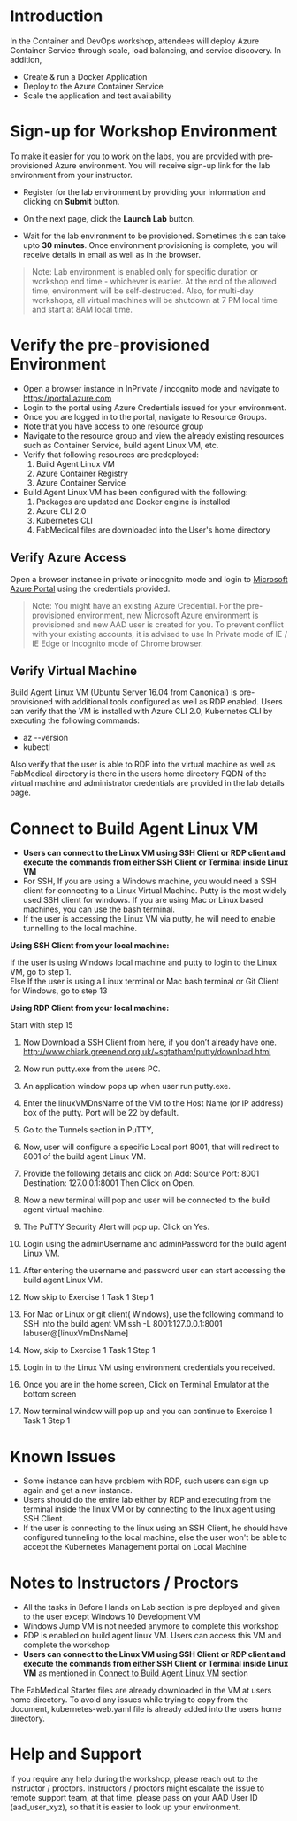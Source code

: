 # Introduction

In the Container and DevOps workshop, attendees will deploy Azure Container Service through scale, load balancing, and service discovery. 
In addition, 
* Create & run a Docker Application
* Deploy to the Azure Container Service
* Scale the application and test availability

# Sign-up for Workshop Environment

To make it easier for you to work on the labs, you are provided with pre-provisioned Azure environment. You will receive sign-up link for the lab environment from your instructor. 

* Register for the lab environment by providing your information and clicking on **Submit** button.

* On the next page, click the **Launch Lab** button.
 
* Wait for the lab environment to be provisioned. Sometimes this can take upto **30 minutes**. Once environment provisioning is complete, you will receive details in email as well as in the browser.
 
 > Note: Lab environment is enabled only for specific duration or workshop end time - whichever is earlier. At the end of the allowed time, environment will be self-destructed. Also, for multi-day workshops, all virtual machines will be shutdown at 7 PM local time and start at 8AM local time.

# Verify the pre-provisioned Environment

* Open a browser instance in InPrivate / incognito mode and navigate to https://portal.azure.com 
* Login to the portal using Azure Credentials issued for your environment.  
* Once you are logged in to the portal, navigate to Resource Groups. 
* Note that you have access to one resource group  
* Navigate to the resource group and view the already existing resources such as Container Service, build agent Linux VM, etc.
* Verify that following resources are predeployed:
  1. Build Agent Linux VM
  2. Azure Container Registry
  3. Azure Container Service
* Build Agent Linux VM has been configured with the following:
  1. Packages are updated and Docker engine is installed
  2. Azure CLI 2.0
  3. Kubernetes CLI
  4. FabMedical files are downloaded into the User's home directory

## Verify Azure Access

Open a browser instance in private or incognito mode and login to [Microsoft Azure Portal](https://portal.azure.com) using the credentials provided.

> Note: You might have an existing Azure Credential. For the pre-provisioned environment, new Microsoft Azure environment is provisioned and new AAD user is created for you. To prevent conflict with your existing accounts, it is advised to use In Private mode of IE / IE Edge or Incognito mode of Chrome browser.

## Verify Virtual Machine

Build Agent Linux VM (Ubuntu Server 16.04 from Canonical) is pre-provisioned with additional tools configured as well as RDP enabled.
Users can verify that the VM is installed with Azure CLI 2.0, Kubernetes CLI by executing the following commands:
* az --version
* kubectl 

Also verify that the user is able to RDP into the virtual machine as well as FabMedical directory is there in the users home directory
FQDN of the virtual machine and administrator credentials are provided in the lab details page.

# Connect to Build Agent Linux VM

* **Users can connect to the Linux VM using SSH Client or RDP client and execute the commands from either SSH Client or Terminal inside Linux VM**
* For SSH, If you are using a Windows machine, you would need a SSH client for connecting to a Linux Virtual Machine. Putty is the most widely used SSH client for windows. If you are using Mac or Linux based machines, you can use the bash terminal.
* If the user is accessing the Linux VM via putty, he will need to enable tunnelling to the local machine.

**Using SSH Client from your local machine:** 

If the user is using Windows local machine and putty to login to the Linux VM, go to step 1.  
Else If the user is using a Linux terminal or Mac bash terminal or Git Client for Windows, go to step 13 

 **Using RDP Client from your local machine:**
 
Start with step 15

1.	Now Download a SSH Client from here, if you don’t already have one. http://www.chiark.greenend.org.uk/~sgtatham/putty/download.html

2.	Now run putty.exe from the users PC.

3.	An application window pops up when user run putty.exe.

4.	Enter the linuxVMDnsName of the VM to the Host Name (or IP address) box of the putty. Port will be 22 by default.

5.	Go to the Tunnels section in PuTTY, 
 
6.	Now, user will configure a specific Local port 8001, that will redirect to 8001 of the build agent Linux VM. 

7.	Provide the following details and click on Add:
   Source Port: 8001
   Destination: 127.0.0.1:8001
Then Click on Open.
 
8.	Now a new terminal will pop and user will be connected to the build agent virtual machine.

9.	The PuTTY Security Alert will pop up. Click on Yes.

10.	Login using the adminUsername and adminPassword for the build agent Linux VM.
 
11.	After entering the username and password user can start accessing the build agent Linux VM.
 
12.	Now skip to Exercise 1 Task 1 Step 1

13.	For Mac or Linux or git client( Windows), use the following command to SSH into the build agent VM
ssh -L 8001:127.0.0.1:8001 labuser@[linuxVmDnsName]

14.	Now, skip to Exercise 1 Task 1 Step 1

15.	Login in to the Linux VM using environment credentials you received.
 
16.	Once you are in the home screen, Click on Terminal Emulator at the bottom screen
 
17.	Now terminal window will pop up and you can continue to Exercise 1 Task 1 Step 1


# Known Issues

* Some instance can have problem with RDP, such users can sign up again and get a new instance.
* Users should do the entire lab either by RDP and executing from the terminal inside the linux VM or by
connecting to the linux agent using SSH Client.
* If the user is connecting to the linux using an SSH Client, he should have configured tunneling to the local machine, else the user won't be able to accept the Kubernetes Management portal on Local Machine

# Notes to Instructors / Proctors

* All the tasks in Before Hands on Lab section is pre deployed and given to the user except Windows 10 Development VM
* Windows Jump VM is not needed anymore to complete this workshop
* RDP is enabled on build agent linux VM. Users can access this VM and complete the workshop
* **Users can connect to the Linux VM using SSH Client or RDP client and execute the commands from either SSH Client or Terminal inside Linux VM** as mentioned in  [Connect to Build Agent Linux VM](https://github.com/SpektraSystems/Microsoft-Cloud-Workshop/blob/master/container-and-devops/README.md#connect-to-build-agent-linux-vm) section


The FabMedical Starter files are already downloaded in the VM at users home directory.
To avoid any issues while trying to copy from the document, kubernetes-web.yaml file is already added into the users home directory.


# Help and Support

If you require any help during the workshop, please reach out to the instructor / proctors. Instructors / proctors might escalate the issue to remote support team, at that time, please pass on your AAD User ID (aad_user_xyz), so that it is easier to look up your environment.



